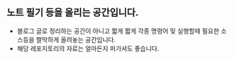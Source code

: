 ## 노트 필기 등을 올리는 공간입니다.

- 블로그 글로 정리하는 공간이 아니고 짧게 짧게 각종 명령어 및 실행할때 필요한 소스등을 짤막하게 올려놓는 공간입니다. 
- 해당 레포지토리의 자료는 얼마든지 퍼가셔도 좋습니다.